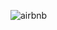 ![airbnb](https://user-images.githubusercontent.com/90451547/190854940-71805a1f-b096-4bdb-8538-b0361193d973.jpg)
